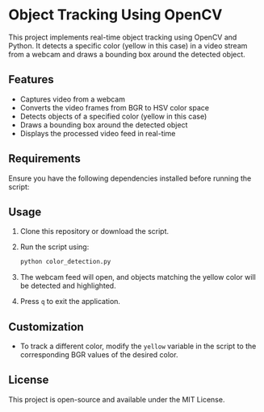 # Object Tracking Using OpenCV

This project implements real-time object tracking using OpenCV and Python. It detects a specific color (yellow in this case) in a video stream from a webcam and draws a bounding box around the detected object.

## Features
- Captures video from a webcam
- Converts the video frames from BGR to HSV color space
- Detects objects of a specified color (yellow in this case)
- Draws a bounding box around the detected object
- Displays the processed video feed in real-time

## Requirements
Ensure you have the following dependencies installed before running the script:

## Usage
1. Clone this repository or download the script.
2. Run the script using:

   ```bash
   python color_detection.py
   ```
4. The webcam feed will open, and objects matching the yellow color will be detected and highlighted.
5. Press `q` to exit the application.

## Customization
- To track a different color, modify the `yellow` variable in the script to the corresponding BGR values of the desired color.

## License
This project is open-source and available under the MIT License.

